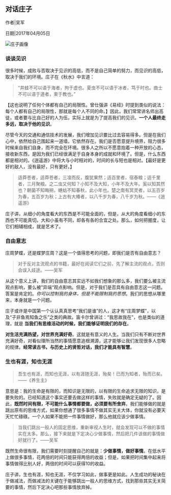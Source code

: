 ## 对话庄子

作者|吴军

日期|2017年04月05日

![庄子画像](http://on64c9tla.bkt.clouddn.com/Reads/zhuangzi.jpeg)

### 谈谈见识

很多时候，成败与否取决于见识的高低，而不是自己简单的努力，而见识的高低，取决于我们的环境。庄子在《秋水》中言道：

> “井蛙不可以语于海者，拘于虚也。夏虫不可以语于冰者，笃于时也。曲士不可以语于道者，束于教也。”

【这也说明了任何个体都有自己的局限性。曾仕强讲《易经》时提到类似的说法：每个人都有自己的局限性，那就是每个人不同的命。】因此，我们常常讲名师出高徒，或者要与比自己好的人为伍，实际上就是为了提高我们的见识。**一个人最终走多远，取决于他的见识**。

尽管今天的交通和通信技术的发展，我们增加见识要比过去容易得多。但是在我们心中，依然给自己围起来一道墙，它依然存在。我们是否愿意提升境界，阻力很多时候来自我们自身，而不完全在环境。很多人之所以不愿意抱着一种开放的心态，接收新东西，是因为我们已经很满足于自身本身的成就和环境了。但是，什么东西都是相对的。《逍遥游》中将大与小时相对的，时间的长与短也是相对。【最好是更好的敌人，没有最好，只有更好。】

> 适莽苍者，适莽苍者，三飡而反，腹犹果然；适百里者，宿舂粮；适千里者，三月聚粮。之二虫又何知？小知不及大知，小年不及大年。奚以知其然也？朝菌不知晦朔，蟪蛄不知春秋，此小年也。楚之南有冥灵者，以五百岁为春，五百岁为秋；上古有大椿者，以八千岁为春，八千岁为秋。——《逍遥游》

庄子讲，从细小的角度看大的东西是不可能全面的，但是，从大的角度看细小的东西也不可能真切。大和小虽有不同，却各有各的合宜之处。那么，如何把握度，让它们相辅相成，就是艺术了。

### 自由意志

庄周梦蝶，还是蝶梦庄周？这是一个值得思考的问题，即我们是否有自由意志？

> 对于反对主流观点的书籍，最好在阅读它们之前，先了解主流的观点，否则会误入歧途。——吴军

从这个意义上讲，我们的自由意志其实远不如我们想象的那么多，我们要么被主流观点影响，要么被”异端“观点影响。但是，对于我们是否具有自由意志这一问题。答案是肯定的。*你可以控制我的身体，但是不能限制我的思想*。我们的思想从哪里来，本身就是一个问题。

庄子或许是中国第一个认认真真思考“我们是谁”的人，这才有“庄周梦蝶”，以及“子非鱼焉知鱼之乐”之类的典故。笛卡尔曾讲过：“我思故我在”，也是类似的道理，就是 **当我们有思维活动的时候，我们能够证明我们的存在**。

**对生活充满热望，对世界充满好奇**。这就是有意义的人生。当我们只有不断对世界充满好奇，对看似理所当然的事情愿意追根溯源，这才能够让我们发现很多人忽略的规律。**经常读古书，与历史上的贤哲对话，我们才能具有智慧**。

### 生也有涯，知也无涯

> 吾生也有涯，而知也无涯，以有涯随无涯，殆矣！已而为知者，殆而已矣。——《养生主》

意思是：我的生命是有限的，而知识是无限的，以有限的生命追求无限的知识，是要失败的。已经知道这个事实还要去做这样的事情，失败就是确定无疑的了。因此，**既然时间有限，不可能什么事情都要做，必须要有所舍弃**。我们能够做的就是跳出原有的思维方式，如果你想通了很多事情不做其实无关大体，你就没有必要天天忙忙碌碌。一个人如果不能把一件事情做好，那么他就应该少做事情。

> 当我们跳出一般人的固定思维，重新审视人生时，就会发现可以不做的事情实在太多。那么，接下来就是下定决心少做事情，然后把几件该做的事情做好就行了。——吴军

既然生命很有限，我们需要时刻提醒自己的就是：**少做事情，做好事情**。在低水平上做很多事情，花两倍的时间只能获得两倍的收益；但是，如果把时间集中起来将事情做得比别人好，两倍的时间可以获得10的收益。

庄子讲，生也有涯，知也无涯，不仅学习如此，做事更是如此。人生成功的秘诀在于做减法，而做减法的关键在于能够跳出一般人的思维方式，找到那些其实无关简要的事情，然后下定决心吧那些事情放弃掉。
